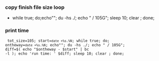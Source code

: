 ### copy finish file size loop

- while true; do;echo""; du -hs ./; echo " / 105G"; sleep 10; clear ; done;

### print time

<code> tot_size=105; start=`date +%s.%N`; while true; do; ontheway=`date +%s.%N`; echo""; du -hs ./; echo " / 105G"; diff=$( echo "$ontheway - $start" | bc -l ); echo 'run time: ' $diff; sleep 10; clear ; done; </code>
